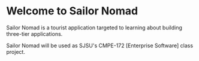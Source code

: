 # Welcome to Sailor Nomad

Sailor Nomad is a tourist application targeted to learning about building three-tier applications.

Sailor Nomad will be used as SJSU's CMPE-172 [Enterprise Software] class project.
